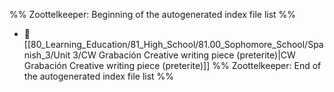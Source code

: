 %% Zoottelkeeper: Beginning of the autogenerated index file list  %%
- 📄 [[80_Learning_Education/81_High_School/81.00_Sophomore_School/Spanish_3/Unit 3/CW Grabación Creative writing piece (preterite)|CW Grabación Creative writing piece (preterite)]]
%% Zoottelkeeper: End of the autogenerated index file list  %%
